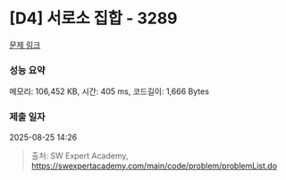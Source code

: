 # [D4] 서로소 집합 - 3289 

[문제 링크](https://swexpertacademy.com/main/code/problem/problemDetail.do?contestProbId=AWBJKA6qr2oDFAWr) 

### 성능 요약

메모리: 106,452 KB, 시간: 405 ms, 코드길이: 1,666 Bytes

### 제출 일자

2025-08-25 14:26



> 출처: SW Expert Academy, https://swexpertacademy.com/main/code/problem/problemList.do
